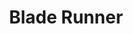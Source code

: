 ---
title: "Blade Runner"

year: 1982

director: "Ridley Scott"

summary: "Grumpy Harrison Ford has to deal with a bunch of 4-year-olds!"

comment: "Film noir melancholy in a goth-futuristic fever dream slathered in 80s synth-wave."

image: "https://media.giphy.com/media/KE0otq5Wpr7TM2yRCd/giphy.gif"

imdb: "https://www.imdb.com/title/tt0083658/"

quotes:
  - "All these moments will be lost in time like tears in rain."
  - "You know what a turtle is? Same thing."
  - "You're not helping! Why is that?"
---